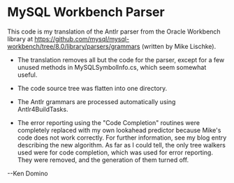 ﻿# MySQL Workbench Parser

This code is my translation of the Antlr parser from
the Oracle Workbench library
at https://github.com/mysql/mysql-workbench/tree/8.0/library/parsers/grammars (written by
Mike Lischke).

* The translation removes all but the code for the parser, except
for a few unused methods in MySQLSymbolInfo.cs, which seem somewhat useful.

* The code source tree was flatten into one directory.

* The Antlr grammars are processed automatically using Antlr4BuildTasks.

* The error reporting using the "Code Completion" routines were completely replaced with my
own lookahead predictor because Mike's code does not work correctly.
For further information, see my blog entry describing the new algorithm.
As far as I could tell, the only tree walkers used were for code completion, which was used
for error reporting. They were removed, and the generation of them turned off.

--Ken Domino